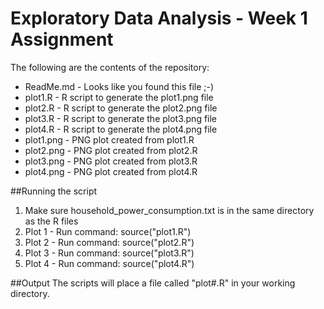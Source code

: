 # Exploratory Data Analysis - Week 1 Assignment

The following are the contents of the repository:
* ReadMe.md - Looks like you found this file  ;-)
* plot1.R - R script to generate the plot1.png file
* plot2.R - R script to generate the plot2.png file
* plot3.R - R script to generate the plot3.png file
* plot4.R - R script to generate the plot4.png file
* plot1.png - PNG plot created from plot1.R
* plot2.png - PNG plot created from plot2.R
* plot3.png - PNG plot created from plot3.R
* plot4.png - PNG plot created from plot4.R

##Running the script
1. Make sure household_power_consumption.txt is in the same directory as the R files
2. Plot 1 - Run command: source("plot1.R")
3. Plot 2 - Run command: source("plot2.R")
4. Plot 3 - Run command: source("plot3.R")
5. Plot 4 - Run command: source("plot4.R")

##Output
The scripts will place a file called "plot#.R" in your working directory.